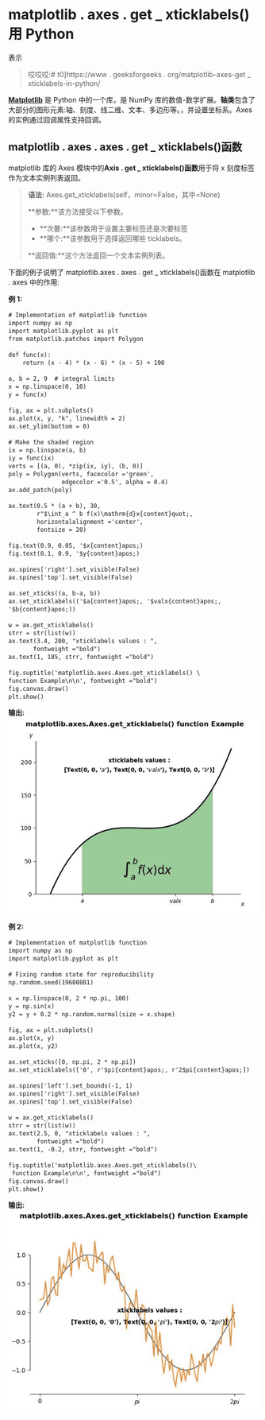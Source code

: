 # matplotlib . axes . get _ xticklabels()用 Python

表示

> 哎哎哎:# t0]https://www . geeksforgeeks . org/matplotlib-axes-get _ xticklabels-in-python/

**[Matplotlib](https://www.geeksforgeeks.org/python-introduction-matplotlib/)** 是 Python 中的一个库，是 NumPy 库的数值-数学扩展。**轴类**包含了大部分的图形元素:轴、刻度、线二维、文本、多边形等。，并设置坐标系。Axes 的实例通过回调属性支持回调。

## matplotlib . axes . axes . get _ xticklabels()函数

matplotlib 库的 Axes 模块中的**Axis . get _ xticklabels()函数**用于将 x 刻度标签作为文本实例列表返回。

> **语法:** Axes.get_xticklabels(self，minor=False，其中=None)
> 
> **参数:**该方法接受以下参数。
> 
> *   **次要:**该参数用于设置主要标签还是次要标签
> *   **哪个:**该参数用于选择返回哪些 ticklabels。
> 
> **返回值:**这个方法返回一个文本实例列表。

下面的例子说明了 matplotlib.axes . axes . get _ xticklabels()函数在 matplotlib . axes 中的作用:

**例 1:**

```
# Implementation of matplotlib function
import numpy as np
import matplotlib.pyplot as plt
from matplotlib.patches import Polygon

def func(x):
    return (x - 4) * (x - 6) * (x - 5) + 100

a, b = 2, 9  # integral limits
x = np.linspace(0, 10)
y = func(x)

fig, ax = plt.subplots()
ax.plot(x, y, "k", linewidth = 2)
ax.set_ylim(bottom = 0)

# Make the shaded region
ix = np.linspace(a, b)
iy = func(ix)
verts = [(a, 0), *zip(ix, iy), (b, 0)]
poly = Polygon(verts, facecolor ='green',
               edgecolor ='0.5', alpha = 0.4)
ax.add_patch(poly)

ax.text(0.5 * (a + b), 30,
        r"$\int_a ^ b f(x)\mathrm{d}x{content}quot;,
        horizontalalignment ='center',
        fontsize = 20)

fig.text(0.9, 0.05, '$x{content}apos;)
fig.text(0.1, 0.9, '$y{content}apos;)

ax.spines['right'].set_visible(False)
ax.spines['top'].set_visible(False)

ax.set_xticks((a, b-a, b))
ax.set_xticklabels(('$a{content}apos;, '$valx{content}apos;, '$b{content}apos;))

w = ax.get_xticklabels()
strr = str(list(w))
ax.text(3.4, 200, "xticklabels values : ", 
       fontweight ="bold")
ax.text(1, 185, strr, fontweight ="bold")

fig.suptitle('matplotlib.axes.Axes.get_xticklabels() \
function Example\n\n', fontweight ="bold")
fig.canvas.draw()
plt.show()
```

**输出:**
![](img/4b416275a74be18394686f6a422c42a2.png)

**例 2:**

```
# Implementation of matplotlib function
import numpy as np
import matplotlib.pyplot as plt

# Fixing random state for reproducibility
np.random.seed(19680801)

x = np.linspace(0, 2 * np.pi, 100)
y = np.sin(x)
y2 = y + 0.2 * np.random.normal(size = x.shape)

fig, ax = plt.subplots()
ax.plot(x, y)
ax.plot(x, y2)

ax.set_xticks([0, np.pi, 2 * np.pi])
ax.set_xticklabels(['0', r'$pi{content}apos;, r'2$pi{content}apos;])

ax.spines['left'].set_bounds(-1, 1)
ax.spines['right'].set_visible(False)
ax.spines['top'].set_visible(False)

w = ax.get_xticklabels()
strr = str(list(w))
ax.text(2.5, 0, "xticklabels values : ", 
        fontweight ="bold")
ax.text(1, -0.2, strr, fontweight ="bold")

fig.suptitle('matplotlib.axes.Axes.get_xticklabels()\
 function Example\n\n', fontweight ="bold")
fig.canvas.draw()
plt.show()
```

**输出:**
![](img/b96209524eaf0a7a379f678e81de8967.png)